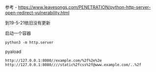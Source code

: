 参考
	- https://www.leavesongs.com/PENETRATION/python-http-server-open-redirect-vulnerability.html

到19-5-21依旧没有更新

启动一个容器
```linux
python3 -m http.server
```

pyaload
```http
http://127.0.0.1:8000//example.com/%2f%2e%2e
http://127.0.0.1:8080////static%2fcss%2f@www.example.com/..%2f
```